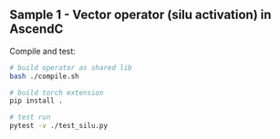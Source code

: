 ## Sample 1 - Vector operator (silu activation) in AscendC

Compile and test:

```bash
# build operator as shared lib
bash ./compile.sh

# build torch extension
pip install .

# test run
pytest -v ./test_silu.py
```
